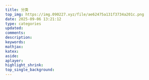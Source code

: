 ```yaml
---
title: 分类
top_img: https://img.090227.xyz/file/ae62475a131f3734a201c.png
date: 2025-09-06 13:21:12
type: categories
updated:
comments:
description:
keywords:
mathjax:
katex:
aside:
aplayer:
highlight_shrink:
top_single_background:
---
```

